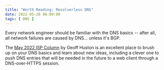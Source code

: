 ```yaml
---
title: "Worth Reading: Resolverless DNS"
date: 2022-05-26 06:09:00
tags: [ DNS ]
---
```

Every network engineer should be familiar with the DNS basics -- after all, all network failures are caused by DNS... unless it's BGP.

The [May 2022 ISP Column](https://www.potaroo.net/ispcol/2022-05/resolverless.html) by Geoff Huston is an excellent place to brush up on your DNS basics and learn about new ideas, including a clever one to push DNS entries that will be needed in the future to a web client through a DNS-over-HTTPS session.
